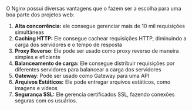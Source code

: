 O Nginx possui diversas vantagens que o fazem ser a escolha para uma boa parte dos projetos web:
1. **Alta concorrência:** ele consegue gerenciar mais de 10 mil requisições simultâneas
2. **Caching HTTP:** Ele consegue cachear requisições HTTP, diminuindo a carga dos servidores e o tempo de resposta
3. **Proxy Reverso**: Ele pode ser usado como proxy reverso de maneira simples e eficiente
4. **Balanceamento de carga:** Ele consegue distribuir requisições por diferentes servidores para balancear a carga dos servidores
5. **Gateway**: Pode ser usado como Gateway para uma API
6. **Arquivos Estáticos:** Ele pode entregar arquivos estáticos, como imagens e vídeos
7. **Segurança SSL:** Ele gerencia certificados SSL, fazendo conexões seguras com os usuários.
